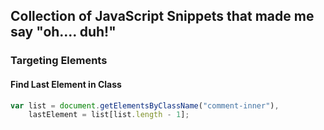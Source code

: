 ## Collection of JavaScript Snippets that made me say "oh.... duh!"

### Targeting Elements

#### Find Last Element in Class
```javascript
var list = document.getElementsByClassName("comment-inner"),
    lastElement = list[list.length - 1];
```
